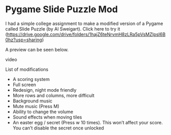 
# Pygame Slide Puzzle Mod

I had a simple college assignment to make a modified version of a Pygame called Slide Puzzle (by Al Sweigart). Click here to try it (https://drive.google.com/drive/folders/1hajZ6teNrvmH8zLRa5pVsMZlpsI6B0hz?usp=sharing)

A preview can be seen below.

video

List of modifications
- A scoring system
- Full screen
- Redesign, night mode friendly
- More rows and columns, more difficult
- Background music
- Mute music (Press M)
- Ability to change the volume
- Sound effects when moving tiles
- An easter egg / secret (Press w 10 times). This won’t affect your score. You can’t disable the secret once unlocked
